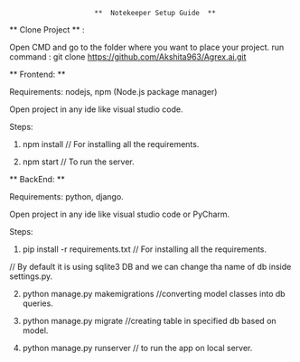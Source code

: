                          **  Notekeeper Setup Guide  **

** Clone Project ** :

Open CMD and go to the folder where you want to place your project.
run command : git clone https://github.com/Akshita963/Agrex.ai.git
 
 
** Frontend: **

Requirements: nodejs, npm (Node.js package manager) 

Open project in any ide like visual studio code. 

Steps: 

1. npm install       // For installing all the requirements. 

2. npm start        // To run the server. 

 

 

** BackEnd: **

Requirements: python, django. 

Open project in any ide like visual studio code or PyCharm. 

Steps: 

1. pip install -r requirements.txt              // For installing all the requirements. 

// By default it is using sqlite3 DB and we can change tha name of db inside settings.py. 

2. python manage.py makemigrations   //converting model classes into db queries. 

3. python manage.py migrate              //creating table in specified db based on model. 

4. python manage.py runserver                  // to run the app on local server. 

